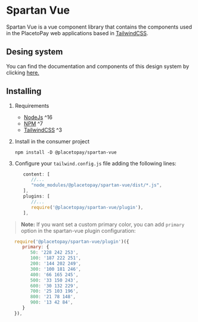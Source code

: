 # Spartan Vue

Spartan Vue is a vue component library that contains the components used in the PlacetoPay web applications based in [TailwindCSS](https://tailwindcss.com/).

## Desing system

You can find the documentation and components of this design system by clicking [here.](https://develop--646e732a14dfaa707ad59b33.chromatic.com/)

## Installing

1. Requirements

   - [NodeJs](https://nodejs.org/es/) ^16 
   - [NPM](https://www.npmjs.com/) ^7
   - [TailwindCSS](https://tailwindcss.com/) ^3

2. Install in the consumer project

   ```shell
   npm install -D @placetopay/spartan-vue
   ```

3. Configure your `tailwind.config.js` file adding the following lines:

   ```javascript
      content: [
         //...
         "node_modules/@placetopay/spartan-vue/dist/*.js",
      ],
      plugins: [
         //...
         require('@placetopay/spartan-vue/plugin'),
      ],
   ```

> **Note:** If you want set a custom primary color, you can add `primary` option in the spartan-vue plugin configuration:

   ```javascript
      require('@placetopay/spartan-vue/plugin')({
         primary: {
            50: '228 242 253',
            100: '187 222 251',
            200: '144 202 249',
            300: '100 181 246',
            400: '66 165 245',
            500: '33 150 243',
            600: '30 132 229',
            700: '25 103 196',
            800: '21 78 148',
            900: '13 42 84',
         }
      }),
   ```

   